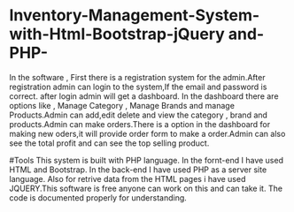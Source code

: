 # Inventory-Management-System-with-Html-Bootstrap-jQuery and-PHP-

In the software , First there is a registration system for the admin.After registration admin can login to the system,If the email and password is correct. after login admin will  get a dashboard. In the dashboard there are options like , Manage Category , Manage Brands and manage Products.Admin can add,edit delete and view the category , brand and products.Admin can make orders.There is a option in the dashboard for making new oders,it will provide order form to make a order.Admin can also see the total profit and can see the top selling product.


#Tools
This  system is  built with PHP language. In the fornt-end I have used HTML and Bootstrap. In the back-end I have used PHP as a server site language. Also for retrive data from the HTML pages i have used JQUERY.This software is free anyone can work on this and can take it. The code is documented properly for understanding.
